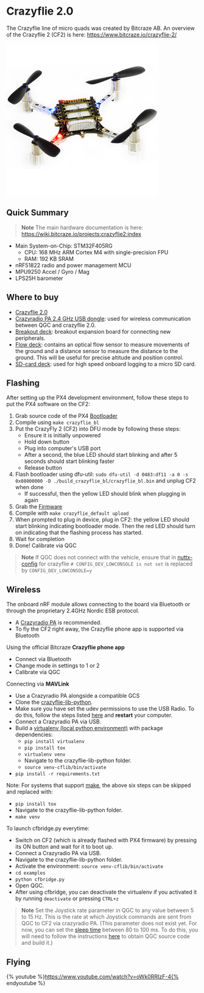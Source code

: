 # Crazyflie 2.0

The Crazyflie line of micro quads was created by Bitcraze AB. An overview of the Crazyflie 2 (CF2) is here: https://www.bitcraze.io/crazyflie-2/

![](../../assets/hardware/hardware-crazyflie2.png)

## Quick Summary

> **Note** The main hardware documentation is here: https://wiki.bitcraze.io/projects:crazyflie2:index

  * Main System-on-Chip: STM32F405RG
    * CPU: 168 MHz ARM Cortex M4 with single-precision FPU
    * RAM: 192 KB SRAM
  * nRF51822 radio and power management MCU
  * MPU9250 Accel / Gyro / Mag
  * LPS25H barometer
  
## Where to buy
* [Crazyflie 2.0](https://store.bitcraze.io/collections/kits/products/crazyflie-2-0)
* [Crazyradio PA 2.4 GHz USB dongle](https://store.bitcraze.io/collections/kits/products/crazyradio-pa): used for wireless communication between QGC and crazyflie 2.0.
* [Breakout deck](https://store.bitcraze.io/collections/decks/products/breakout-deck): breakout expansion board for connecting new peripherals. 
* [Flow deck](https://store.bitcraze.io/collections/decks/products/flow-deck): contains an optical flow sensor to measure movements of the ground and a distance sensor to measure the distance to the ground. This will be useful for precise altitude and position control.
* [SD-card deck](https://store.bitcraze.io/collections/decks/products/sd-card-deck): used for high speed onboard logging to a micro SD card.

## Flashing

After setting up the PX4 development environment, follow these steps to put the PX4 software on the CF2:

1. Grab source code of the PX4 [Bootloader](https://github.com/PX4/Bootloader)
1. Compile using `make crazyflie_bl`
1. Put the CrazyFly 2 (CF2) into DFU mode by following these steps:
   - Ensure it is initially unpowered
   - Hold down button
   - Plug into computer's USB port
   - After a second, the blue LED should start blinking and after 5 seconds should start blinking faster
   - Release button
1. Flash bootloader using dfu-util: `sudo dfu-util -d 0483:df11 -a 0 -s 0x08000000 -D ./build_crazyflie_bl/crazyflie_bl.bin` and unplug CF2 when done
   - If successful, then the yellow LED should blink when plugging in again
1. Grab the [Firmware](https://github.com/PX4/Firmware)
1. Compile with `make crazyflie_default upload`
1. When prompted to plug in device, plug in CF2: the yellow LED should start blinking indicating bootloader mode. Then the red LED should turn on indicating that the flashing process has started.
1. Wait for completion
1. Done! Calibrate via QGC

> **Note** If QGC does not connect with the vehicle, ensure that in [nuttx-config](https://github.com/PX4/Firmware/blob/master/platforms/nuttx/nuttx-configs/crazyflie/nsh/defconfig#L934) for crazyflie `# CONFIG_DEV_LOWCONSOLE is not set` is replaced by `CONFIG_DEV_LOWCONSOLE=y`

## Wireless

The onboard nRF module allows connecting to the board via Bluetooth or through the proprietary 2.4GHz Nordic ESB protocol.

- A [Crazyradio PA](https://www.bitcraze.io/crazyradio-pa/) is recommended.
- To fly the CF2 right away, the Crazyflie phone app is supported via Bluetooth

Using the official Bitcraze **Crazyflie phone app**

- Connect via Bluetooth
- Change mode in settings to 1 or 2
- Calibrate via QGC

Connecting via **MAVLink**

- Use a Crazyradio PA alongside a compatible GCS
- Clone the [crazyflie-lib-python](https://github.com/barzanisar/crazyflie-lib-python/tree/cfbridge).
- Make sure you have set the udev permissions to use the USB Radio. To do this, follow the steps listed [here](https://github.com/bitcraze/crazyflie-lib-python#setting-udev-permissions) and **restart** your computer.
- Connect a Crazyradio PA via USB.
- Build a [virtualenv (local python environment)](https://virtualenv.pypa.io/en/latest/) with package dependencies:
  * `pip install virtualenv`
  * `pip install tox`
  * `virtualenv venv`
  * Navigate to the crazyflie-lib-python folder.
  * `source venv-cflib/bin/activate`
- `pip install -r requirements.txt`

Note: For systems that support [make](https://www.gnu.org/software/make/manual/html_node/Simple-Makefile.html), the above six steps can be skipped and replaced with:
 * `pip install tox`
 * Navigate to the crazyflie-lib-python folder.
 * `make venv`

To launch cfbridge.py everytime:
- Switch on CF2 (which is already flashed with PX4 firmware) by pressing its ON button and wait for it to boot up.
- Connect a Crazyradio PA via USB.
- Navigate to the crazyflie-lib-python folder.
- Activate the environment: `source venv-cflib/bin/activate`
- `cd examples`
- `python cfbridge.py`
- Open QGC.
- After using cfbridge, you can deactivate the virtualenv if you activated it by running `deactivate` or pressing `CTRL+z`

> **Note** Set the Joystick rate parameter in QGC to any value between 5 to 15 Hz. This is the rate at which Joystick commands are sent from QGC to CF2 via crazyradio PA. (This parameter does not exist yet. For now, you can set the [sleep time](https://github.com/mavlink/qgroundcontrol/blob/master/src/Joystick/Joystick.cc#L546) between 80 to 100 ms. To do this, you will need to follow the instructions [here](https://github.com/mavlink/qgroundcontrol) to obtain QGC source code and build it.)



## Flying

{% youtube %}https://www.youtube.com/watch?v=oWk0RRIzF-4{% endyoutube %}
